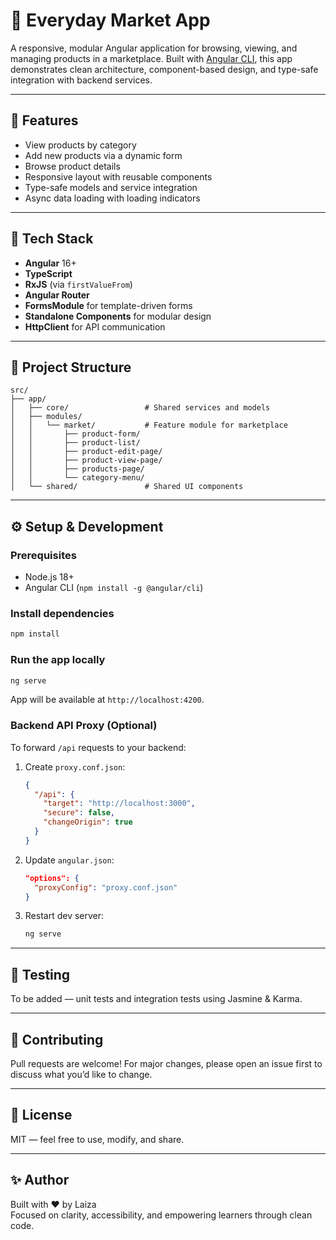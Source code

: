 # 🛒 Everyday Market App

A responsive, modular Angular application for browsing, viewing, and managing products in a marketplace. Built with [Angular CLI](https://angular.io/cli), this app demonstrates clean architecture, component-based design, and type-safe integration with backend services.

---

## 🚀 Features

- View products by category
- Add new products via a dynamic form
- Browse product details
- Responsive layout with reusable components
- Type-safe models and service integration
- Async data loading with loading indicators

---

## 🧱 Tech Stack

- **Angular** 16+
- **TypeScript**
- **RxJS** (via `firstValueFrom`)
- **Angular Router**
- **FormsModule** for template-driven forms
- **Standalone Components** for modular design
- **HttpClient** for API communication

---

## 📁 Project Structure

```
src/
├── app/
│   ├── core/                 # Shared services and models
│   ├── modules/
│   │   └── market/           # Feature module for marketplace
│   │       ├── product-form/
│   │       ├── product-list/
│   │       ├── product-edit-page/
│   │       ├── product-view-page/
│   │       ├── products-page/
│   │       └── category-menu/
│   └── shared/               # Shared UI components
```

---

## ⚙️ Setup & Development

### Prerequisites

- Node.js 18+
- Angular CLI (`npm install -g @angular/cli`)

### Install dependencies

```bash
npm install
```

### Run the app locally

```bash
ng serve
```

App will be available at `http://localhost:4200`.

### Backend API Proxy (Optional)

To forward `/api` requests to your backend:

1. Create `proxy.conf.json`:
   ```json
   {
     "/api": {
       "target": "http://localhost:3000",
       "secure": false,
       "changeOrigin": true
     }
   }
   ```

2. Update `angular.json`:
   ```json
   "options": {
     "proxyConfig": "proxy.conf.json"
   }
   ```

3. Restart dev server:
   ```bash
   ng serve
   ```

---

## 🧪 Testing

To be added — unit tests and integration tests using Jasmine & Karma.

---

## 🤝 Contributing

Pull requests are welcome! For major changes, please open an issue first to discuss what you’d like to change.

---

## 📄 License

MIT — feel free to use, modify, and share.

---

## ✨ Author

Built with ❤️ by Laiza  
Focused on clarity, accessibility, and empowering learners through clean code.
